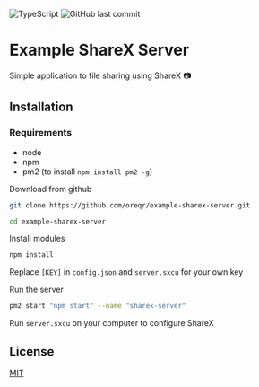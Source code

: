 ![TypeScript](https://img.shields.io/badge/TypeScript-007ACC?style=for-the-badge&logo=typescript&logoColor=white)
![GitHub last commit](https://img.shields.io/github/last-commit/oreqr/example-sharex-server?style=for-the-badge&logo=github&logoColor=white)

# Example ShareX Server
Simple application to file sharing using ShareX 📷

## Installation
### Requirements
- node
- npm
- pm2 (to install `npm install pm2 -g`)

Download from github
```bash
git clone https://github.com/oreqr/example-sharex-server.git

cd example-sharex-server
```
Install modules
```bash
npm install
```
Replace `[KEY]` in `config.json` and `server.sxcu` for your own key

Run the server
```bash
pm2 start "npm start" --name "sharex-server"
```
Run `server.sxcu` on your computer to configure ShareX

## License

[MIT](https://github.com/OreQr/example-sharex-server/blob/main/LICENSE)
